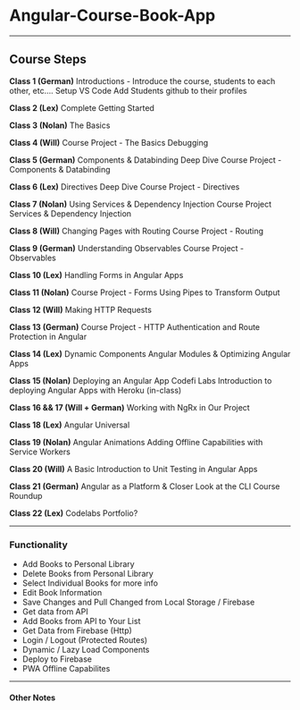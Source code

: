 # Angular-Course-Book-App

---

## Course Steps

**Class 1 (German)**
Introductions - Introduce the course, students to each other, etc….
Setup VS Code
Add Students github to their profiles

**Class 2 (Lex)**
Complete Getting Started

**Class 3 (Nolan)**
The Basics

**Class 4 (Will)**
Course Project - The Basics
Debugging

**Class 5 (German)**
Components & Databinding Deep Dive
Course Project - Components & Databinding

**Class 6 (Lex)**
Directives Deep Dive
Course Project - Directives

**Class 7 (Nolan)**
Using Services & Dependency Injection
Course Project Services & Dependency Injection

**Class 8 (Will)**
Changing Pages with Routing
Course Project - Routing

**Class 9 (German)**
Understanding Observables 
Course Project - Observables

**Class 10 (Lex)**
Handling Forms in Angular Apps

**Class 11 (Nolan)**
Course Project - Forms
Using Pipes to Transform Output

**Class 12 (Will)**
Making HTTP Requests

**Class 13 (German)**
Course Project - HTTP 
Authentication and Route Protection in Angular

**Class 14 (Lex)**
Dynamic Components
Angular Modules & Optimizing Angular Apps

**Class 15 (Nolan)**
Deploying an Angular App
Codefi Labs Introduction to deploying Angular Apps with Heroku (in-class)

**Class 16 && 17 (Will + German)**
Working with NgRx in Our Project

**Class 18 (Lex)**
Angular Universal

**Class 19 (Nolan)**
Angular Animations
Adding Offline Capabilities with Service Workers

**Class 20 (Will)**
A Basic Introduction to Unit Testing in Angular Apps

**Class 21 (German)**
Angular as a Platform & Closer Look at the CLI
Course Roundup

**Class 22 (Lex)**
Codelabs Portfolio?

---

### Functionality

- Add Books to Personal Library
- Delete Books from Personal Library
- Select Individual Books for more info
- Edit Book Information
- Save Changes and Pull Changed from Local Storage / Firebase
- Get data from API
- Add Books from API to Your List
- Get Data from Firebase (Http)
- Login / Logout (Protected Routes)
- Dynamic / Lazy Load Components
- Deploy to Firebase
- PWA Offline Capabilites

---

#### Other Notes
